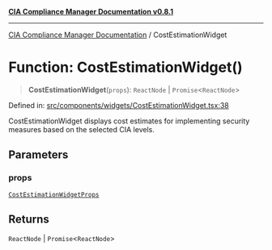 [**CIA Compliance Manager Documentation v0.8.1**](../README.md)

***

[CIA Compliance Manager Documentation](../globals.md) / CostEstimationWidget

# Function: CostEstimationWidget()

> **CostEstimationWidget**(`props`): `ReactNode` \| `Promise`\<`ReactNode`\>

Defined in: [src/components/widgets/CostEstimationWidget.tsx:38](https://github.com/Hack23/cia-compliance-manager/blob/aea527f1006de96602c10bb201453301cffe7b07/src/components/widgets/CostEstimationWidget.tsx#L38)

CostEstimationWidget displays cost estimates for implementing security measures
based on the selected CIA levels.

## Parameters

### props

[`CostEstimationWidgetProps`](../interfaces/CostEstimationWidgetProps.md)

## Returns

`ReactNode` \| `Promise`\<`ReactNode`\>

